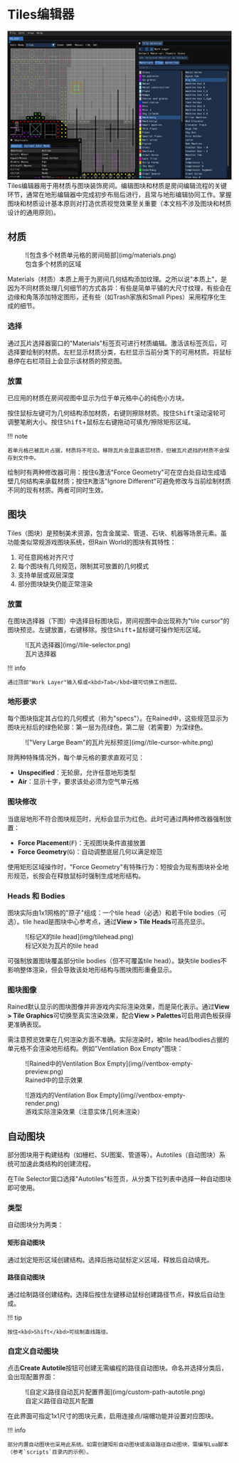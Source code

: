# Tiles编辑器
![以tiles模式显示的房间](img//tile-editor.png)
Tiles编辑器用于用材质与图块装饰房间。编辑图块和材质是房间编辑流程的关键环节，通常在地形编辑器中完成初步布局后进行，且常与地形编辑协同工作。掌握图块和材质设计基本原则对打造优质视觉效果至关重要（本文档不涉及图块和材质设计的通用原则)。

## 材质
<figure markdown="span">
    ![包含多个材质单元格的房间局部](img/materials.png)
    <figcaption>包含多个材质的区域</figcaption>
</figure>

Materials（材质）本质上用于为房间几何结构添加纹理。之所以说"本质上"，是因为不同材质处理几何细节的方式各异：有些是简单平铺的大尺寸纹理，有些会在边缘和角落添加特定图形，还有些（如Trash家族和Small Pipes）采用程序化生成的细节。

### 选择
通过瓦片选择器窗口的"Materials"标签页可进行材质编辑。激活该标签页后，可选择要绘制的材质。左栏显示材质分类，右栏显示当前分类下的可用材质。将鼠标悬停在右栏项目上会显示该材质的预览图。

### 放置
已应用的材质在房间视图中显示为位于单元格中心的纯色小方块。

按住鼠标左键可为几何结构添加材质，右键则擦除材质。按住<kbd>Shift</kbd>滚动滚轮可调整笔刷大小。按住<kbd>Shift</kbd>+鼠标左右键拖动可填充/擦除矩形区域。

!!! note

    若单元格已被瓦片占据，材质将不可见。移除瓦片会显露底层材质，但被瓦片遮挡的材质不会保存到文件中。

绘制时有两种修改器可用：按住<kbd>G</kbd>激活"Force Geometry"可在空白处自动生成墙壁几何结构来承载材质；按住<kbd>R</kbd>激活"Ignore Different"可避免修改与当前绘制材质不同的现有材质。两者可同时生效。

## 图块
Tiles（图块）是预制美术资源，包含金属梁、管道、石块、机器等场景元素。虽功能类似常规游戏图块系统，但Rain World的图块有其特性：

1. 可任意网格对齐尺寸
2. 每个图块有几何规范，限制其可放置的几何模式
3. 支持单层或双层深度
4. 部分图块缺失仍能正常渲染

### 放置
在图块选择器（下图）中选择目标图块后，房间视图中会出现称为"tile cursor"的图块预览。左键放置，右键移除。按住<kbd>Shift</kbd>+鼠标键可操作矩形区域。

<figure markdown="span">
    ![瓦片选择器](img//tile-selector.png)
    <figcaption>瓦片选择器</figcaption>
</figure>

!!! info

    通过顶部"Work Layer"输入框或<kbd>Tab</kbd>键可切换工作图层。

### 地形要求

每个图块指定其占位的几何模式（称为"specs"）。在Rained中，这些规范显示为图块光标后的绿色轮廓：第一层为亮绿色，第二层（若需要）为深绿色。

<figure markdown="span">
    !["Very Large Beam"的瓦片光标预览](img//tile-cursor-white.png)
</figure>

除两种特殊情况外，每个单元格的要求直观可见：
- **Unspecified**：无轮廓，允许任意地形类型
- **Air**：显示十字，要求该处必须为空气单元格

### 图块修改
当底层地形不符合图块规范时，光标会显示为红色。此时可通过两种修改器强制放置：
- **Force Placement**(<kbd>F</kbd>)：无视图块条件直接放置
- **Force Geometry**(<kbd>G</kbd>)：自动调整底层几何以满足规范

使用矩形区域操作时，"Force Geometry"有特殊行为：短按会为现有图块补全地形规范，长按会在释放鼠标时强制生成地形结构。

### Heads 和 Bodies
图块实际由1x1网格的"原子"组成：一个tile head（必选）和若干tile bodies（可选）。tile head是图块中心参考点，通过**View > Tile Heads**可高亮显示。

<figure markdown="span">
    ![标记X的tile head](img/tilehead.png)
    <figcaption>标记X处为瓦片的tile head</figcaption>
</figure>

可强制放置图块覆盖部分tile bodies（但不可覆盖tile head）。缺失tile bodies不影响整体渲染，但会导致该处地形结构与图块图形重叠显示。

### 图块图像
Rained默认显示的图块图像并非游戏内实际渲染效果，而是简化表示。通过**View > Tile Graphics**可切换至真实渲染效果，配合**View > Palettes**可启用调色板获得更准确表现。

需注意预览效果在几何渲染方面不准确。实际渲染时，被tile head/bodies占据的单元格不会渲染地形结构。例如"Ventilation Box Empty"图块：

<figure markdown="span">
    ![Rained中的Ventilation Box Empty](img//ventbox-empty-preview.png)
    <figcaption>Rained中的显示效果</figcaption>
</figure>

<figure markdown="span">
    ![游戏内的Ventilation Box Empty](img//ventbox-empty-render.png)
    <figcaption>游戏实际渲染效果（注意实体几何未渲染）</figcaption>
</figure>

## 自动图块
部分图块用于构建结构（如栅栏、SU图案、管道等）。Autotiles（自动图块）系统可加速此类结构的创建流程。

在Tile Selector窗口选择"Autotiles"标签页，从分类下拉列表中选择一种自动图块即可使用。

### 类型
自动图块分为两类：
#### 矩形自动图块
通过划定矩形区域创建结构。选择后拖动鼠标定义区域，释放后自动填充。

#### 路径自动图块
通过绘制路径创建结构。选择后按住左键移动鼠标创建路径节点，释放后自动生成。

!!! tip

    按住<kbd>Shift</kbd>可绘制直线路径。

### 自定义自动图块
点击**Create Autotile**按钮可创建无需编程的路径自动图块。命名并选择分类后，会出现配置界面：

<figure markdown="span">
    ![自定义路径自动瓦片配置界面](img/custom-path-autotile.png)
    <figcaption>自定义路径自动瓦片配置</figcaption>
</figure>

在此界面可指定1x1尺寸的图块元素，启用连接点/端帽功能并设置对应图块。

!!! info

    部分内置自动图块也采用此系统。如需创建矩形自动图块或高级路径自动图块，需编写Lua脚本（参考`scripts`目录内的示例）。